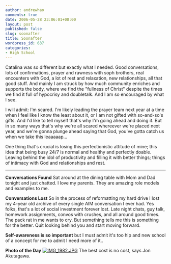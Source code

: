 ```yaml
---
author: andrewhao
comments: true
date: 2006-05-28 23:06:01+00:00
layout: post
published: false
slug: soonafter
title: Soonafter
wordpress_id: 637
categories:
- High School
---
```


Catalina was so different but exactly what I needed. Good conversations, lots of confirmations, prayer and rawness with soph brothers, real encounters with God, a lot of rest and relaxation, new relationships, all that good stuff. And mainly I am struck by how much community enriches and supports the body, where we find the "fullness of Christ" despite the times we find it full of hypocrisy and doubletalk. And I am so encouraged by what I see.

I will admit: I'm scared. I'm likely leading the prayer team next year at a time when I feel like I know the least about it, or I am not gifted with so-and-so's gifts. And I'd like to tell myself that's why I'm going ahead and doing it. But in so many ways that's why we're all scared whereever we're placed next year, and we're gonna plunge ahead saying that God, you've gotta catch us when we take this leaaaaap...

One thing that's crucial is losing this perfectionistic attitude of mine; this idea that being busy 24/7 is normal and healthy and perfectly doable. Leaving behind the idol of productivity and filling it with better things; things of intimacy with God and relationships and rest.

-------------------------------------------------
**Conversations Found**
Sat around at the dining table with Mom and Dad tonight and just chatted. I love my parents. They are amazing role models and examples to me.

**Conversations Lost**
So in the process of reformatting my hard drive I lost my 4-year old archive of every single AIM conversation I ever had. Yes folks, that's a lot of social investment forever lost. Late night chats, guy talk, homework assignments, convos with crushes, and all around good times. The pack rat in me wants to cry. But something tells me this is something for the better. Quit looking behind you and start moving forward.

**Self-awareness is so important** but I must admit it's too hip and new school of a concept for me to admit I need more of it..

**Photo of the Day**
[![IMG_1982.JPG](http://static.flickr.com/52/142395038_f1b58bc834.jpg)](http://www.flickr.com/photos/calivcf/142395038/)
The best cost is no cost, says Jon Akutagawa.
